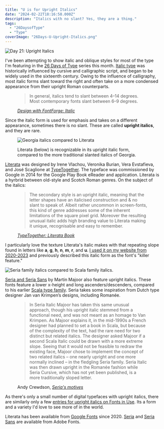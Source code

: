 ```yaml
---
title: "U is for Upright Italics"
date: "2024-02-22T18:16:58.000Z"
description: "Italics with no slant? Yes, they are a thing."
tags: 
  - "26DaysofType"
  - "Type"
coverImage: "26Days-U-Upright-Italics.png"
---
```


![Day 21: Upright Italics](/img/post-images/26Days-U-Upright-Italics-1024x576.png)

I've been attempting to show italic and oblique styles for most of the type I'm featuring in the [26 Days of Type](https://nicksimson.com/26-days-of-type/) series this month. [Italic type](https://en.wikipedia.org/wiki/Italic_type) was historically influenced by cursive and calligraphic script, and began to be widely used in the sixteenth century. Owing to the influence of calligraphy, most italic forms slant toward the right and often take on a more condensed appearance from their upright Roman counterparts.

<figure>
 <blockquote>
  <p>In general, italics tend to slant between 4–14 degrees. Most contemporary fonts slant between 6–9 degrees.</p>
 </blockquote>
 <figcaption><cite><a href="https://designwithfontforge.com/en-US/Italic.html">Design with FontForge: Italic</a></cite></figcaption>
</figure>

Since the italic form is used for emphasis and takes on a different appearance, sometimes there is no slant. These are called **upright italics**, and they are rare.

<figure>

![Georgia italics compared to Literata](/img/post-images/26Days-U-Upright-Italics-Literata-1024x576.png)

<figcaption>

Literata (below) is recognizable in its upright italic form, compared to the more traditional slanted italics of Georgia.

</figcaption>

</figure>

[Literata](https://www.type-together.com/literata-font) was designed by Irene Vlachou, Veronika Burian, Vera Evstafieva, and José Scaglione at [TypeTogether](https://www.type-together.com/). The typeface was commissioned by Google in 2014 for the Google Play Book eReader and application. Literata is a hyrbrid between old-style and Scotch Roman genres. On the subject of the italics:

<figure>
 <blockquote>
  <p>The secondary style is an upright italic, meaning that the letter shapes have an italicised construction and & no slant to speak of. Albeit rather uncommon in screen-fonts, this kind of genre addresses some of the inherent limitations of the square pixel grid. Moreover the resulting unusual italic adds high branding value to Literata making it unique, recognisable and easy to remember.</p>
 </blockquote>
 <figcaption><cite><a href="https://www.type-together.com/literata-book">TypeTogether: Literata Book</a></cite></figcaption>
</figure>

I particularly love the texture Literata's italic makes with that repeating slope found in letters like **a**, **g**, **h**, **n**, **m**, **r**, and **u**. [I used it on my website from 2020-2023](https://nicksimson.com/posts/2020-redesign-webfonts-html/) and previously described this italic form as the font's "killer feature."

![Seria family italics compared to Scala family italics.](/img/post-images/26Days-U-Upright-Italics-Majoor-1024x576.png)

[Seria and Seria Sans](https://www.martinmajoor.com/3_seria.html) by Martin Majoor also feature upright italics. These fonts feature a lower x-height and long ascenders/descenders, compared to his earlier [Scala type family](https://www.martinmajoor.com/1_scala.html). Seria takes some inspiration from Dutch type designer Jan van Krimpen’s designs, including Romanée.

<figure>
 <blockquote>
  <p>In Seria Italic Majoor has taken this same unusual approach, though his upright italic stemmed from a functional need, and was not meant as an homage to Van Krimpen. As Majoor explains it, in the mid-1990s a French designer had planned to set a book in Scala, but because of the complexity of the text, had the rare need for two distinct but related italics. The designer asked Majoor if a second Scala Italic could be drawn with a more extreme slope. Seeing that it would not be feasible to redraw the existing face, Majoor chose to implement the concept of two related italics – one nearly upright and one more normally inclined – in the fledgling Seria family. Seria Italic was then drawn upright in the Romanée fashion while Seria Cursive, which has not yet been published, is a more traditionally sloped letter.</p>
 </blockquote>
 <figcaption>Andy Crewdson, <cite><a href="https://www.martinmajoor.com/3.2_seria_article_crewdson.html">Seria's motives</a></cite></figcaption>
</figure>

As there's only a small number of digital typefaces with upright italics, there are similarly only a few [entries for upright italics on Fonts in Use](https://fontsinuse.com/tags/8483/upright-italic). Its a form and a variety I'd love to see more of in the world.

Literata has been available from [Google Fonts](https://fonts.google.com/specimen/Literata) since 2020. [Seria](https://fonts.adobe.com/fonts/seria) and [Seria Sans](https://fonts.adobe.com/fonts/seria-sans) are available from Adobe Fonts.
